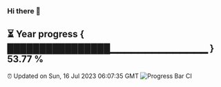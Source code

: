 ### Hi there 👋
⏳ Year progress { ████████████████▁▁▁▁▁▁▁▁▁▁▁▁▁▁ } 53.77 %
---
⏰ Updated on Sun, 16 Jul 2023 06:07:35 GMT
![Progress Bar CI](https://github.com/Moyi321/Moyi321/workflows/Progress%20Bar%20CI/badge.svg)
